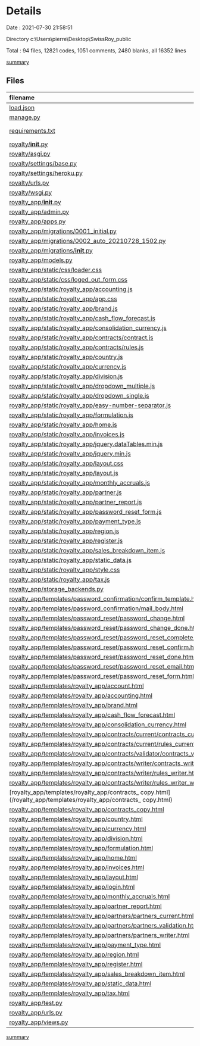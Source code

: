 # Details

Date : 2021-07-30 21:58:51

Directory c:\Users\pierre\Desktop\SwissRoy_public

Total : 94 files,  12821 codes, 1051 comments, 2480 blanks, all 16352 lines

[summary](results.md)

## Files
| filename | language | code | comment | blank | total |
| :--- | :--- | ---: | ---: | ---: | ---: |
| [load.json](/load.json) | JSON | 1 | 0 | 0 | 1 |
| [manage.py](/manage.py) | Python | 15 | 3 | 5 | 23 |
| [requirements.txt](/requirements.txt) | pip requirements | 25 | 0 | 8 | 33 |
| [royalty/__init__.py](/royalty/__init__.py) | Python | 0 | 0 | 1 | 1 |
| [royalty/asgi.py](/royalty/asgi.py) | Python | 4 | 8 | 5 | 17 |
| [royalty/settings/base.py](/royalty/settings/base.py) | Python | 138 | 38 | 56 | 232 |
| [royalty/settings/heroku.py](/royalty/settings/heroku.py) | Python | 21 | 14 | 17 | 52 |
| [royalty/urls.py](/royalty/urls.py) | Python | 34 | 2 | 18 | 54 |
| [royalty/wsgi.py](/royalty/wsgi.py) | Python | 4 | 8 | 5 | 17 |
| [royalty_app/__init__.py](/royalty_app/__init__.py) | Python | 0 | 0 | 1 | 1 |
| [royalty_app/admin.py](/royalty_app/admin.py) | Python | 82 | 1 | 31 | 114 |
| [royalty_app/apps.py](/royalty_app/apps.py) | Python | 3 | 0 | 3 | 6 |
| [royalty_app/migrations/0001_initial.py](/royalty_app/migrations/0001_initial.py) | Python | 470 | 1 | 7 | 478 |
| [royalty_app/migrations/0002_auto_20210728_1502.py](/royalty_app/migrations/0002_auto_20210728_1502.py) | Python | 18 | 1 | 6 | 25 |
| [royalty_app/migrations/__init__.py](/royalty_app/migrations/__init__.py) | Python | 0 | 0 | 1 | 1 |
| [royalty_app/models.py](/royalty_app/models.py) | Python | 282 | 0 | 44 | 326 |
| [royalty_app/static/css/loader.css](/royalty_app/static/css/loader.css) | CSS | 49 | 0 | 7 | 56 |
| [royalty_app/static/css/loged_out_form.css](/royalty_app/static/css/loged_out_form.css) | CSS | 27 | 0 | 1 | 28 |
| [royalty_app/static/royalty_app/accounting.js](/royalty_app/static/royalty_app/accounting.js) | JavaScript | 35 | 3 | 7 | 45 |
| [royalty_app/static/royalty_app/app.css](/royalty_app/static/royalty_app/app.css) | CSS | 170 | 10 | 37 | 217 |
| [royalty_app/static/royalty_app/brand.js](/royalty_app/static/royalty_app/brand.js) | JavaScript | 75 | 11 | 18 | 104 |
| [royalty_app/static/royalty_app/cash_flow_forecast.js](/royalty_app/static/royalty_app/cash_flow_forecast.js) | JavaScript | 166 | 16 | 26 | 208 |
| [royalty_app/static/royalty_app/consolidation_currency.js](/royalty_app/static/royalty_app/consolidation_currency.js) | JavaScript | 24 | 4 | 6 | 34 |
| [royalty_app/static/royalty_app/contracts/contract.js](/royalty_app/static/royalty_app/contracts/contract.js) | JavaScript | 178 | 46 | 33 | 257 |
| [royalty_app/static/royalty_app/contracts/rules.js](/royalty_app/static/royalty_app/contracts/rules.js) | JavaScript | 493 | 103 | 70 | 666 |
| [royalty_app/static/royalty_app/country.js](/royalty_app/static/royalty_app/country.js) | JavaScript | 110 | 12 | 17 | 139 |
| [royalty_app/static/royalty_app/currency.js](/royalty_app/static/royalty_app/currency.js) | JavaScript | 90 | 10 | 16 | 116 |
| [royalty_app/static/royalty_app/division.js](/royalty_app/static/royalty_app/division.js) | JavaScript | 110 | 12 | 17 | 139 |
| [royalty_app/static/royalty_app/dropdown_multiple.js](/royalty_app/static/royalty_app/dropdown_multiple.js) | JavaScript | 116 | 7 | 43 | 166 |
| [royalty_app/static/royalty_app/dropdown_single.js](/royalty_app/static/royalty_app/dropdown_single.js) | JavaScript | 86 | 6 | 30 | 122 |
| [royalty_app/static/royalty_app/easy-number-separator.js](/royalty_app/static/royalty_app/easy-number-separator.js) | JavaScript | 14 | 0 | 0 | 14 |
| [royalty_app/static/royalty_app/formulation.js](/royalty_app/static/royalty_app/formulation.js) | JavaScript | 95 | 11 | 18 | 124 |
| [royalty_app/static/royalty_app/home.js](/royalty_app/static/royalty_app/home.js) | JavaScript | 107 | 9 | 15 | 131 |
| [royalty_app/static/royalty_app/invoices.js](/royalty_app/static/royalty_app/invoices.js) | JavaScript | 177 | 22 | 28 | 227 |
| [royalty_app/static/royalty_app/jquery.dataTables.min.js](/royalty_app/static/royalty_app/jquery.dataTables.min.js) | JavaScript | 170 | 14 | 0 | 184 |
| [royalty_app/static/royalty_app/jquery.min.js](/royalty_app/static/royalty_app/jquery.min.js) | JavaScript | 1 | 1 | 0 | 2 |
| [royalty_app/static/royalty_app/layout.css](/royalty_app/static/royalty_app/layout.css) | CSS | 71 | 6 | 1 | 78 |
| [royalty_app/static/royalty_app/layout.js](/royalty_app/static/royalty_app/layout.js) | JavaScript | 34 | 5 | 16 | 55 |
| [royalty_app/static/royalty_app/monthly_accruals.js](/royalty_app/static/royalty_app/monthly_accruals.js) | JavaScript | 169 | 16 | 41 | 226 |
| [royalty_app/static/royalty_app/partner.js](/royalty_app/static/royalty_app/partner.js) | JavaScript | 453 | 102 | 79 | 634 |
| [royalty_app/static/royalty_app/partner_report.js](/royalty_app/static/royalty_app/partner_report.js) | JavaScript | 154 | 15 | 26 | 195 |
| [royalty_app/static/royalty_app/password_reset_form.js](/royalty_app/static/royalty_app/password_reset_form.js) | JavaScript | 21 | 0 | 3 | 24 |
| [royalty_app/static/royalty_app/payment_type.js](/royalty_app/static/royalty_app/payment_type.js) | JavaScript | 90 | 10 | 16 | 116 |
| [royalty_app/static/royalty_app/region.js](/royalty_app/static/royalty_app/region.js) | JavaScript | 68 | 10 | 17 | 95 |
| [royalty_app/static/royalty_app/register.js](/royalty_app/static/royalty_app/register.js) | JavaScript | 20 | 0 | 4 | 24 |
| [royalty_app/static/royalty_app/sales_breakdown_item.js](/royalty_app/static/royalty_app/sales_breakdown_item.js) | JavaScript | 68 | 10 | 17 | 95 |
| [royalty_app/static/royalty_app/static_data.js](/royalty_app/static/royalty_app/static_data.js) | JavaScript | 56 | 3 | 26 | 85 |
| [royalty_app/static/royalty_app/style.css](/royalty_app/static/royalty_app/style.css) | CSS | 184 | 7 | 34 | 225 |
| [royalty_app/static/royalty_app/tax.js](/royalty_app/static/royalty_app/tax.js) | JavaScript | 139 | 19 | 22 | 180 |
| [royalty_app/storage_backends.py](/royalty_app/storage_backends.py) | Python | 5 | 0 | 1 | 6 |
| [royalty_app/templates/password_confirmation/confirm_template.html](/royalty_app/templates/password_confirmation/confirm_template.html) | HTML | 39 | 4 | 21 | 64 |
| [royalty_app/templates/password_confirmation/mail_body.html](/royalty_app/templates/password_confirmation/mail_body.html) | HTML | 33 | 0 | 12 | 45 |
| [royalty_app/templates/password_reset/password_change.html](/royalty_app/templates/password_reset/password_change.html) | HTML | 47 | 0 | 7 | 54 |
| [royalty_app/templates/password_reset/password_change_done.html](/royalty_app/templates/password_reset/password_change_done.html) | HTML | 11 | 0 | 1 | 12 |
| [royalty_app/templates/password_reset/password_reset_complete.html](/royalty_app/templates/password_reset/password_reset_complete.html) | HTML | 11 | 0 | 3 | 14 |
| [royalty_app/templates/password_reset/password_reset_confirm.html](/royalty_app/templates/password_reset/password_reset_confirm.html) | HTML | 46 | 0 | 13 | 59 |
| [royalty_app/templates/password_reset/password_reset_done.html](/royalty_app/templates/password_reset/password_reset_done.html) | HTML | 19 | 0 | 3 | 22 |
| [royalty_app/templates/password_reset/password_reset_email.html](/royalty_app/templates/password_reset/password_reset_email.html) | HTML | 9 | 0 | 3 | 12 |
| [royalty_app/templates/password_reset/password_reset_form.html](/royalty_app/templates/password_reset/password_reset_form.html) | HTML | 51 | 0 | 13 | 64 |
| [royalty_app/templates/royalty_app/account.html](/royalty_app/templates/royalty_app/account.html) | HTML | 25 | 0 | 12 | 37 |
| [royalty_app/templates/royalty_app/accounting.html](/royalty_app/templates/royalty_app/accounting.html) | HTML | 70 | 3 | 19 | 92 |
| [royalty_app/templates/royalty_app/brand.html](/royalty_app/templates/royalty_app/brand.html) | HTML | 73 | 5 | 21 | 99 |
| [royalty_app/templates/royalty_app/cash_flow_forecast.html](/royalty_app/templates/royalty_app/cash_flow_forecast.html) | HTML | 147 | 5 | 17 | 169 |
| [royalty_app/templates/royalty_app/consolidation_currency.html](/royalty_app/templates/royalty_app/consolidation_currency.html) | HTML | 41 | 4 | 15 | 60 |
| [royalty_app/templates/royalty_app/contracts/current/contracts_current.html](/royalty_app/templates/royalty_app/contracts/current/contracts_current.html) | HTML | 150 | 3 | 41 | 194 |
| [royalty_app/templates/royalty_app/contracts/current/rules_current.html](/royalty_app/templates/royalty_app/contracts/current/rules_current.html) | HTML | 281 | 19 | 58 | 358 |
| [royalty_app/templates/royalty_app/contracts/validator/contracts_validator.html](/royalty_app/templates/royalty_app/contracts/validator/contracts_validator.html) | HTML | 150 | 3 | 41 | 194 |
| [royalty_app/templates/royalty_app/contracts/writer/contracts_writer.html](/royalty_app/templates/royalty_app/contracts/writer/contracts_writer.html) | HTML | 377 | 11 | 55 | 443 |
| [royalty_app/templates/royalty_app/contracts/writer/rules_writer.html](/royalty_app/templates/royalty_app/contracts/writer/rules_writer.html) | HTML | 788 | 27 | 84 | 899 |
| [royalty_app/templates/royalty_app/contracts/writer/rules_writer_wait_validation.html](/royalty_app/templates/royalty_app/contracts/writer/rules_writer_wait_validation.html) | HTML | 298 | 19 | 62 | 379 |
| [royalty_app/templates/royalty_app/contracts_ copy.html](/royalty_app/templates/royalty_app/contracts_ copy.html) | HTML | 497 | 15 | 57 | 569 |
| [royalty_app/templates/royalty_app/contracts_copy.html](/royalty_app/templates/royalty_app/contracts_copy.html) | HTML | 224 | 10 | 25 | 259 |
| [royalty_app/templates/royalty_app/country.html](/royalty_app/templates/royalty_app/country.html) | HTML | 91 | 5 | 21 | 117 |
| [royalty_app/templates/royalty_app/currency.html](/royalty_app/templates/royalty_app/currency.html) | HTML | 53 | 5 | 18 | 76 |
| [royalty_app/templates/royalty_app/division.html](/royalty_app/templates/royalty_app/division.html) | HTML | 91 | 4 | 20 | 115 |
| [royalty_app/templates/royalty_app/formulation.html](/royalty_app/templates/royalty_app/formulation.html) | HTML | 63 | 5 | 20 | 88 |
| [royalty_app/templates/royalty_app/home.html](/royalty_app/templates/royalty_app/home.html) | HTML | 169 | 2 | 32 | 203 |
| [royalty_app/templates/royalty_app/invoices.html](/royalty_app/templates/royalty_app/invoices.html) | HTML | 183 | 6 | 22 | 211 |
| [royalty_app/templates/royalty_app/layout.html](/royalty_app/templates/royalty_app/layout.html) | HTML | 154 | 10 | 49 | 213 |
| [royalty_app/templates/royalty_app/login.html](/royalty_app/templates/royalty_app/login.html) | HTML | 39 | 3 | 12 | 54 |
| [royalty_app/templates/royalty_app/monthly_accruals.html](/royalty_app/templates/royalty_app/monthly_accruals.html) | HTML | 142 | 5 | 18 | 165 |
| [royalty_app/templates/royalty_app/partner_report.html](/royalty_app/templates/royalty_app/partner_report.html) | HTML | 130 | 4 | 16 | 150 |
| [royalty_app/templates/royalty_app/partners/partners_current.html](/royalty_app/templates/royalty_app/partners/partners_current.html) | HTML | 108 | 3 | 27 | 138 |
| [royalty_app/templates/royalty_app/partners/partners_validation.html](/royalty_app/templates/royalty_app/partners/partners_validation.html) | HTML | 124 | 3 | 31 | 158 |
| [royalty_app/templates/royalty_app/partners/partners_writer.html](/royalty_app/templates/royalty_app/partners/partners_writer.html) | HTML | 284 | 5 | 28 | 317 |
| [royalty_app/templates/royalty_app/payment_type.html](/royalty_app/templates/royalty_app/payment_type.html) | HTML | 53 | 5 | 17 | 75 |
| [royalty_app/templates/royalty_app/region.html](/royalty_app/templates/royalty_app/region.html) | HTML | 63 | 5 | 17 | 85 |
| [royalty_app/templates/royalty_app/register.html](/royalty_app/templates/royalty_app/register.html) | HTML | 53 | 3 | 20 | 76 |
| [royalty_app/templates/royalty_app/sales_breakdown_item.html](/royalty_app/templates/royalty_app/sales_breakdown_item.html) | HTML | 63 | 5 | 18 | 86 |
| [royalty_app/templates/royalty_app/static_data.html](/royalty_app/templates/royalty_app/static_data.html) | HTML | 97 | 0 | 23 | 120 |
| [royalty_app/templates/royalty_app/tax.html](/royalty_app/templates/royalty_app/tax.html) | HTML | 109 | 5 | 20 | 134 |
| [royalty_app/test.py](/royalty_app/test.py) | Python | 0 | 0 | 1 | 1 |
| [royalty_app/urls.py](/royalty_app/urls.py) | Python | 65 | 19 | 26 | 110 |
| [royalty_app/views.py](/royalty_app/views.py) | Python | 2,378 | 245 | 541 | 3,164 |

[summary](results.md)